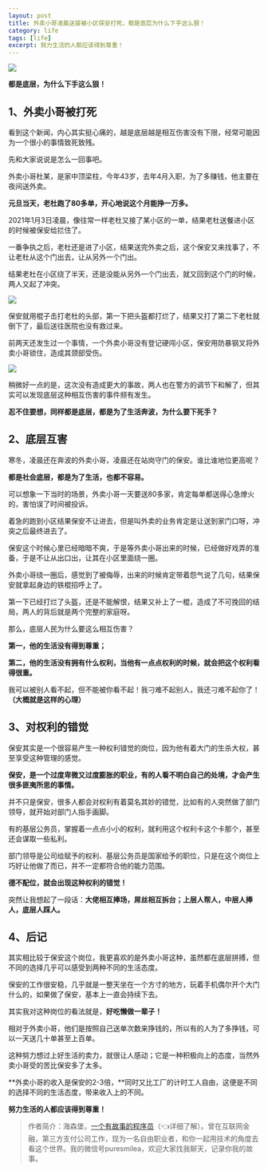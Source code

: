 ```yaml
---
layout: post
title: 外卖小哥凌晨送餐被小区保安打死，都是底层为什么下手这么狠！
category: life
tags: [life]
excerpt: 努力生活的人都应该得到尊重！
---
```


![](http://favorites.ren/assets/images/2021/it/diceng/diceng01.jpg) 

**都是底层，为什么下手这么狠！**

## 1、外卖小哥被打死

看到这个新闻，内心其实挺心痛的，越是底层越是相互伤害没有下限，经常可能因为一个很小的事情致死致残。

先和大家说说是怎么一回事吧。

外卖小哥杜某，是家中顶梁柱，今年43岁，去年4月入职，为了多赚钱，他主要在夜间送外卖。

**元旦当天，老杜跑了80多单，开心地说这个月能挣一万多。**

2021年1月3日凌晨，像往常一样老杜又接了某小区的一单，结果老杜送餐进小区的时候被保安给拦住了。

一番争执之后，老杜还是进了小区，结果送完外卖之后，这个保安又来找事了，不让老杜从这个门出去，让从另外一个门出。

结果老杜在小区绕了半天，还是没能从另外一个门出去，就又回到这个门的时候，两人又起了冲突。

![](http://favorites.ren/assets/images/2021/it/diceng/diceng02.jpg) 

保安就用棍子击打老杜的头部，第一下把头盔都打烂了，结果又打了第二下老杜就倒下了，最后送往医院也没有救过来。

前两天还发生过一个事情，一个外卖小哥没有登记硬闯小区，保安用防暴钢叉将外卖小哥锁住，造成其颈部受伤。

![](http://favorites.ren/assets/images/2021/it/diceng/diceng03.jpg) 

稍微好一点的是，这次没有造成更大的事故，两人也在警方的调节下和解了，但其实可以发现底层这种相互伤害的事件频有发生。

**忍不住要想，同样都是底层，都是为了生活奔波，为什么要下死手？**

## 2、底层互害

寒冬，凌晨还在奔波的外卖小哥，凌晨还在站岗守门的保安。谁比谁地位更高呢？

**都是社会底层，都是为了生活，也都不容易。**

可以想象一下当时的场景，外卖小哥一天要送80多家，肯定每单都送得心急燎火的，害怕误了时间被投诉。

着急的跑到小区结果保安不让进去，但是叫外卖的业务肯定是让送到家门口呀，冲突之后最终进去了。

保安这个时候心里已经暗暗不爽，于是等外卖小哥出来的时候，已经做好戏弄的准备，于是不让从出口出，让其在小区里面绕一圈。

外卖小哥绕一圈后，感觉到了被侮辱，出来的时候肯定带着怨气说了几句，结果保安就拿起身边的铁棍招呼上了。

第一下已经打烂了头盔，还是不能解恨，结果又补上了一棍，造成了不可挽回的结局，两人的背后就是两个完整的家庭呀。

那么，底层人民为什么要这么相互伤害？

**第一，他的生活没有得到尊重；**

**第二，他的生活没有拥有什么权利，当他有一点点权利的时候，就会把这个权利看得很重。**

我可以被别人看不起，但不能被你看不起！我刁难不起别人，我还刁难不起你了！**（大概就是这样的心理）**

## 3、对权利的错觉

保安其实是一个很容易产生一种权利错觉的岗位，因为他有着大门的生杀大权，甚至享受这种管理的感觉。

**保安，是一个过度卑微又过度膨胀的职业，有的人看不明白自己的处境，才会产生很多匪夷所思的事情。**

并不只是保安，很多人都会对权利有着莫名其妙的错觉，比如有的人突然做了部门领导，就开始对部门人指手画脚。

有的基层公务员，掌握着一点点小小的权利，就利用这个权利卡这个卡那个，甚至还会谋取一些私利。

部门领导是公司给赋予的权利、基层公务员是国家给予的职位，只是在这个岗位上巧好让他做了而已，并不一定都符合他的能力范围。

**德不配位，就会出现这种权利的错觉！**

突然让我想起了一段话：**大佬相互捧场，屌丝相互拆台；上层人帮人，中层人捧人，底层人踩人。**

## 4、后记

其实相比较于保安这个岗位，我更喜欢的是外卖小哥这种，虽然都在底层拼搏，但不同的选择几乎可以感受到两种不同的生活态度。

保安的工作很安稳，几乎就是一整天坐在一个方寸的地方，玩着手机偶尔开个大门什么的，如果做了保安，基本上一直会持续下去。

其实我对这种岗位的看法就是，**好吃懒做一辈子！**

相对于外卖小哥，他们是按照自己送单次数来挣钱的，所以有的人为了多挣钱，可以一天送几十单甚至上百单。

这种努力想过上好生活的卖力，就很让人感动；它是一种积极向上的态度，当然外卖小哥受的苦比保安多了太多。

**外卖小哥的收入是保安的2-3倍，**同时又比工厂的计时工人自由，这便是不同的选择不同的生活态度，带来收入上的不同。

**努力生活的人都应该得到尊重！**

>作者简介：海森堡，[一个有故事的程序员](https://mp.weixin.qq.com/s/bPk_-DcGF_7lTDoR1pKqVg)（👈详细了解）。曾在互联网金融，第三方支付公司工作，现为一名自由职业者，和你一起用技术的角度去看这个世界。我的微信号puresmilea，欢迎大家找我聊天，记录你我的故事。